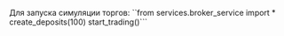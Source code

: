 Для запуска симуляции торгов:
``from services.broker_service import *
create_deposits(100)
start_trading()```

